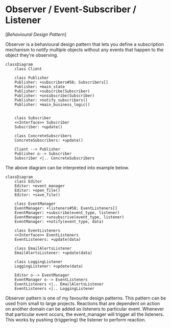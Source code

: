 # Observer / Event-Subscriber / Listener

[*Behavioural Design Pattern*]

Observer is a behavioural design pattern that lets you define a
subscription mechanism to notify multiple objects without any
events that happen to the object they're observing.

```mermaid
classDiagram
    class Client

    class Publisher
    Publisher: +subscribers#58; Subscribers[]
    Publisher: +main_state
    Publisher: +subscribe(Subscriber)
    Publisher: +unsubscribe(Subscriber)
    Publisher: +notify_subscribers()
    Publisher: +main_business_logic()


    class Subscriber
    <<Interface>> Subscriber
    Subscriber: +update()

    class ConcreteSubscribers
    ConcreteSubscribers: +update()

    Client --> Publisher
    Publisher o--> Subscriber
    Subscriber <|.. ConcreteSubscribers

```

The above diagram can be interpreted into example below.


```mermaid
classDiagram
    class Editor
    Editor: +event_manager
    Editor: +open_file()
    Editor: +save_file()

    class EventManager
    EventManager: +listeners#58; EventListeners[]
    EventManager: +subscribe(event_type, listener)
    EventManager: +unsubscrive(event_type, listener)
    EventManager: +notify(event_type, data)

    class EventListeners
    <<Interface>> EventListeners
    EventListeners: +update(data)

    class EmailAlertsListener
    EmailAlertsListener: +update(data)

    class LoggingListener
    LoggingListener: +update(data)

    Editor o--> EventManager
    EventManager o--> EventListeners
    EventListeners <|.. EmailAlertsListener
    EventListeners <|.. LoggingListener

```

Observer pattern is one of my favourite design patterns.
This pattern can be used from small to large projects.
Reactions that are dependent on action on another domain
can be added as listeners to particular event. Whenever that
particular event occurs, the event_manager will trigger all
the listeners. This works by pushing (triggering) the listener
to perform reaction.